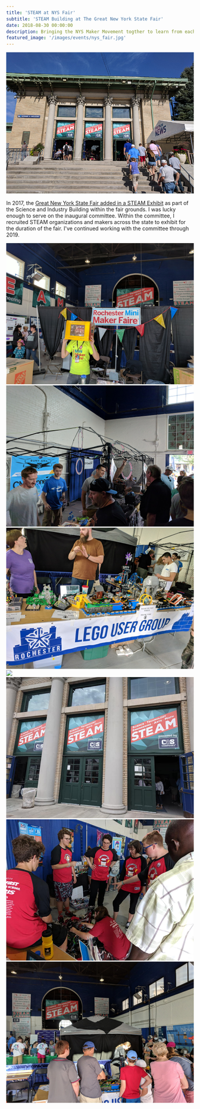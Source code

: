 ```yaml
---
title: 'STEAM at NYS Fair'
subtitle: 'STEAM Building at The Great New York State Fair'
date: 2018-08-30 00:00:00
description: Bringing the NYS Maker Movement togther to learn from each other
featured_image: '/images/events/nys_fair.jpg'
---
```


![](/images/events/nys_fair.jpg)

In 2017, the [Great New York State Fair added in a STEAM Exhibit](https://nysfair.ny.gov/new-steam-exhibit-great-new-york-state-fair-seeks-applications-potential-participating-organizations/) as part of the Science and Industry Building within the fair grounds. I was lucky enough to serve on the inaugural committee. Within the committee, I recruited STEAM organizations and makers across the state to exhibit for the duration of the fair. I've continued working with the committee through 2019.

<div class="gallery" data-columns="3">
	<img src="/images/nysfair/nys_fair_big_face.jpg">
	<img src="/images/nysfair/nys_fair_drones.jpg">
	<img src="/images/nysfair/nys_fair_lego.jpg">
	<img src="/images/nysfair/IMG_5221.jpg">
	<img src="/images/nysfair/nys_fair_logo.jpg">
	<img src="/images/nysfair/nys_fair_robotics.jpg">
	<img src="/images/nysfair/nys_fair_wide_shot.jpg">
</div>